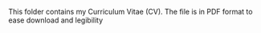 This folder contains my Curriculum Vitae (CV). The file is in PDF format to ease download and legibility 
